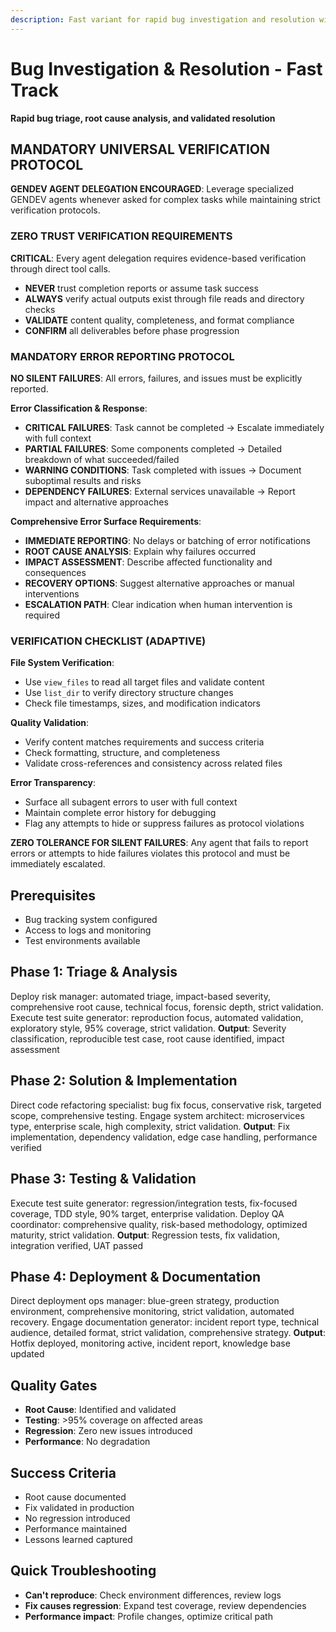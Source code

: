 ```yaml
---
description: Fast variant for rapid bug investigation and resolution with root cause focus
---
```


# Bug Investigation & Resolution - Fast Track

**Rapid bug triage, root cause analysis, and validated resolution**

## MANDATORY UNIVERSAL VERIFICATION PROTOCOL

**GENDEV AGENT DELEGATION ENCOURAGED**: Leverage specialized GENDEV agents whenever asked for complex tasks while maintaining strict verification protocols.

### ZERO TRUST VERIFICATION REQUIREMENTS

**CRITICAL**: Every agent delegation requires evidence-based verification through direct tool calls.

- **NEVER** trust completion reports or assume task success
- **ALWAYS** verify actual outputs exist through file reads and directory checks
- **VALIDATE** content quality, completeness, and format compliance
- **CONFIRM** all deliverables before phase progression

### MANDATORY ERROR REPORTING PROTOCOL

**NO SILENT FAILURES**: All errors, failures, and issues must be explicitly reported.

**Error Classification & Response**:

- **CRITICAL FAILURES**: Task cannot be completed → Escalate immediately with full context
- **PARTIAL FAILURES**: Some components completed → Detailed breakdown of what succeeded/failed
- **WARNING CONDITIONS**: Task completed with issues → Document suboptimal results and risks
- **DEPENDENCY FAILURES**: External services unavailable → Report impact and alternative approaches

**Comprehensive Error Surface Requirements**:

- **IMMEDIATE REPORTING**: No delays or batching of error notifications
- **ROOT CAUSE ANALYSIS**: Explain why failures occurred
- **IMPACT ASSESSMENT**: Describe affected functionality and consequences
- **RECOVERY OPTIONS**: Suggest alternative approaches or manual interventions
- **ESCALATION PATH**: Clear indication when human intervention is required

### VERIFICATION CHECKLIST (ADAPTIVE)

**File System Verification**:

- Use `view_files` to read all target files and validate content
- Use `list_dir` to verify directory structure changes
- Check file timestamps, sizes, and modification indicators

**Quality Validation**:

- Verify content matches requirements and success criteria
- Check formatting, structure, and completeness
- Validate cross-references and consistency across related files

**Error Transparency**:

- Surface all subagent errors to user with full context
- Maintain complete error history for debugging
- Flag any attempts to hide or suppress failures as protocol violations

**ZERO TOLERANCE FOR SILENT FAILURES**: Any agent that fails to report errors or attempts to hide failures violates this protocol and must be immediately escalated.

## Prerequisites

- Bug tracking system configured
- Access to logs and monitoring
- Test environments available

## Phase 1: Triage & Analysis

Deploy risk manager: automated triage, impact-based severity, comprehensive root cause, technical focus, forensic depth, strict validation.
Execute test suite generator: reproduction focus, automated validation, exploratory style, 95% coverage, strict validation.
**Output**: Severity classification, reproducible test case, root cause identified, impact assessment

## Phase 2: Solution & Implementation

Direct code refactoring specialist: bug fix focus, conservative risk, targeted scope, comprehensive testing.
Engage system architect: microservices type, enterprise scale, high complexity, strict validation.
**Output**: Fix implementation, dependency validation, edge case handling, performance verified

## Phase 3: Testing & Validation

Execute test suite generator: regression/integration tests, fix-focused coverage, TDD style, 90% target, enterprise validation.
Deploy QA coordinator: comprehensive quality, risk-based methodology, optimized maturity, strict validation.
**Output**: Regression tests, fix validation, integration verified, UAT passed

## Phase 4: Deployment & Documentation

Direct deployment ops manager: blue-green strategy, production environment, comprehensive monitoring, strict validation, automated recovery.
Engage documentation generator: incident report type, technical audience, detailed format, strict validation, comprehensive strategy.
**Output**: Hotfix deployed, monitoring active, incident report, knowledge base updated

## Quality Gates

- **Root Cause**: Identified and validated
- **Testing**: >95% coverage on affected areas
- **Regression**: Zero new issues introduced
- **Performance**: No degradation

## Success Criteria

- Root cause documented
- Fix validated in production
- No regression introduced
- Performance maintained
- Lessons learned captured

## Quick Troubleshooting

- **Can't reproduce**: Check environment differences, review logs
- **Fix causes regression**: Expand test coverage, review dependencies
- **Performance impact**: Profile changes, optimize critical path
